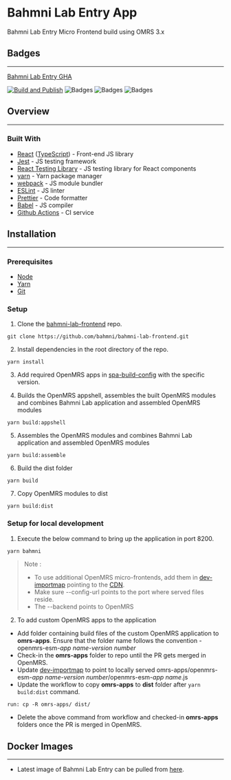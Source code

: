 # Bahmni Lab Entry App

Bahmni Lab Entry Micro Frontend build using OMRS 3.x
## Badges
---

[Bahmni Lab Entry GHA](https://github.com/Bahmni/bahmni-lab-frontend/actions)

[![Build and Publish](https://github.com/Bahmni/bahmni-lab-frontend/actions/workflows/build_publish.yml/badge.svg?branch=main)](https://github.com/Bahmni/bahmni-lab-frontend/actions/workflows/build_publish.yml) ![Badges](badges/badge-branches.svg) ![Badges](badges/badge-functions.svg) ![Badges](badges/badge-lines.svg)

## Overview
---

### Built With

* [React](https://reactjs.org/) ([TypeScript](https://www.typescriptlang.org)) - Front-end JS library
* [Jest](https://jestjs.io/) - JS testing framework
* [React Testing Library](https://testing-library.com/) - JS testing library for React components
* [yarn](https://yarnpkg.com/) - Yarn package manager
* [webpack](https://webpack.js.org/) - JS module bundler
* [ESLint](https://eslint.org/) - JS linter
* [Prettier](https://prettier.io/) - Code formatter
* [Babel](https://babeljs.io/) - JS compiler
* [Github Actions](https://travis-ci.org/) - CI service

## Installation
---

### Prerequisites

* [Node](https://nodejs.org/en/download/)
* [Yarn](https://classic.yarnpkg.com/lang/en/docs/install/#mac-stable)
* [Git](https://git-scm.com/downloads)

### Setup

1. Clone the [bahmni-lab-frontend](https://github.com/bahmni/bahmni-lab-frontend) repo.
```
git clone https://github.com/bahmni/bahmni-lab-frontend.git
```

2. Install dependencies in the root directory of the repo.
```
yarn install
```

3. Add required OpenMRS apps in [spa-build-config](./config/spa-build-config.json) with the specific version. 

4. Builds the OpenMRS appshell, assembles the built OpenMRS modules and combines Bahmni Lab application and assembled OpenMRS modules   
``` 
yarn build:appshell
```

5. Assembles the OpenMRS modules and combines Bahmni Lab application and assembled OpenMRS modules
```
yarn build:assemble
```

6. Build the dist folder
```
yarn build
```

7. Copy OpenMRS modules to dist
```
yarn build:dist
```

### Setup for local development

1. Execute the below command to bring up the application in port 8200.
```sh
yarn bahmni 
```

> Note :
> - To use additional OpenMRS micro-frontends, add them in  [dev-importmap](./config/dev-importmap.json) pointing to the [CDN](https://spa-modules.nyc3.digitaloceanspaces.com/import-map.json).
> - Make sure --config-url points to the port where served files reside.
> - The --backend points to OpenMRS

2. To add custom OpenMRS apps to the application
 - Add folder containing build files of the custom OpenMRS application to **omrs-apps**. Ensure that the folder name follows the convention - openmrs-esm-*app name*-*version number*
 - Check-in the **omrs-apps** folder to repo until the PR gets merged in OpenMRS.
 - Update [dev-importmap](./config/dev-importmap.json) to point to locally served omrs-apps/openmrs-esm-*app name*-*version number*/openmrs-esm-*app name*.js
 - Update the workflow to copy **omrs-apps** to **dist** folder after `yarn build:dist` command.
 ```
 run: cp -R omrs-apps/ dist/
 ```
 - Delete the above command from workflow and checked-in **omrs-apps** folders once the PR is merged in OpenMRS.


## Docker Images
---

 * Latest image of Bahmni Lab Entry can be pulled from [here](https://hub.docker.com/r/bahmni/bahmni-lab).  
